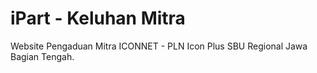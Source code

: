 # iPart - Keluhan Mitra

Website Pengaduan Mitra ICONNET - PLN Icon Plus SBU Regional Jawa Bagian Tengah.
